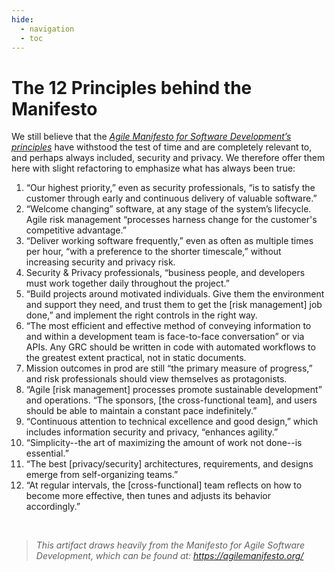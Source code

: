 ```yaml
---
hide:
  - navigation
  - toc
---
```


# The 12 Principles behind the Manifesto

We still believe that the [*Agile Manifesto for Software Development’s principles*](https://agilemanifesto.org/principles.html) have withstood the test of time and are completely relevant to, and perhaps always included, security and privacy. We therefore offer them here with slight refactoring to emphasize what has always been true:

1. “Our highest priority,” even as security professionals, “is to satisfy the customer through early and continuous delivery of valuable software.”
2. “Welcome changing” software, at any stage of the system’s lifecycle. Agile risk management “processes harness change for the customer's competitive advantage.”
3. “Deliver working software frequently,” even as often as multiple times per hour, “with a preference to the shorter timescale,” without increasing security and privacy risk.
4. Security & Privacy professionals, “business people, and developers must work together daily throughout the project.”
5. “Build projects around motivated individuals. Give them the environment and support they need, and trust them to get the [risk management] job done,” and implement the right controls in the right way.
6. “The most efficient and effective method of conveying information to and within a development team is face-to-face conversation” or via APIs. Any GRC should be written in code with automated workflows to the greatest extent practical, not in static documents.
7. Mission outcomes in prod are still “the primary measure of progress,” and risk professionals should view themselves as protagonists.
8. “Agile [risk management] processes promote sustainable development” and operations. “The sponsors, [the cross-functional team], and users should be able to maintain a constant pace indefinitely.”
9. “Continuous attention to technical excellence and good design,” which includes information security and privacy, “enhances agility.”
10. “Simplicity--the art of maximizing the amount of work not done--is essential.”
11. “The best [privacy/security] architectures, requirements, and designs emerge from self-organizing teams.”
12. “At regular intervals, the [cross-functional] team reflects on how to become more effective, then tunes and adjusts its behavior accordingly.”

<br/>

> *This artifact draws heavily from the Manifesto for Agile Software Development, which can be found at: https://agilemanifesto.org/*

